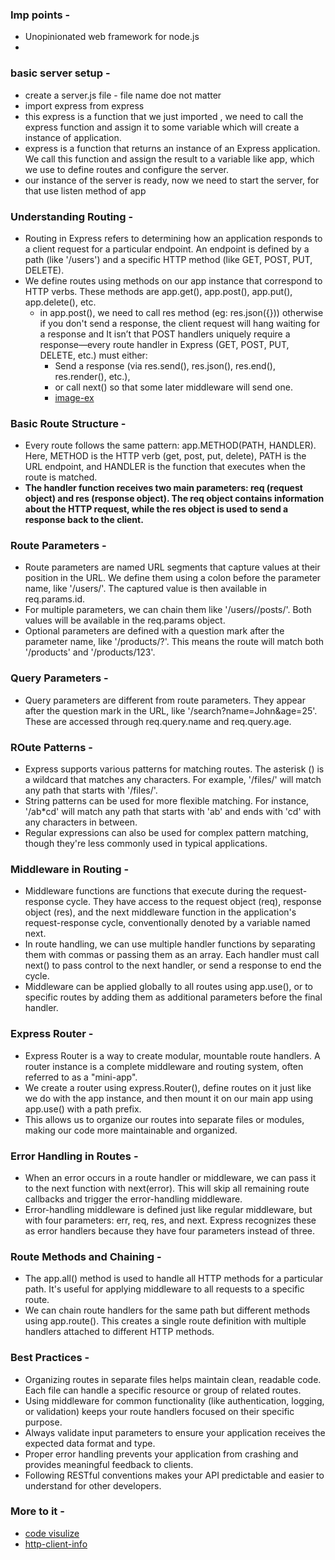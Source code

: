 ### Imp points - 
- Unopinionated web framework for node.js
- 

### basic server setup - 
- create  a server.js file - file name doe not matter
- import express from express
- this express is a function that we just imported , we need to call the express function and assign it to some variable which will create a instance of application.
- express is a function that returns an instance of an Express application. We call this function and assign the result to a variable like app, which we use to define routes and configure the server.
- our instance of the server is ready, now we need to start the server, for that use listen method of app 

### Understanding Routing -
- Routing in Express refers to determining how an application responds to a client request for a particular endpoint. An endpoint is defined by a path (like '/users') and a specific HTTP method (like GET, POST, PUT, DELETE).
- We define routes using methods on our app instance that correspond to HTTP verbs. These methods are app.get(), app.post(), app.put(), app.delete(), etc.
    - in app.post(), we need to call res method (eg: res.json({})) otherwise if you don't send a response, the client request will hang waiting for a response and It isn’t that POST handlers uniquely require a response—every route handler in Express (GET, POST, PUT, DELETE, etc.) must either:
        - Send a response (via res.send(), res.json(), res.end(), res.render(), etc.),
        - or call next() so that some later middleware will send one.
        - [image-ex](/learnings/expressJs/images/ss1.png)

### Basic Route Structure -
- Every route follows the same pattern: app.METHOD(PATH, HANDLER). Here, METHOD is the HTTP verb (get, post, put, delete), PATH is the URL endpoint, and HANDLER is the function that executes when the route is matched.
- **The handler function receives two main parameters: req (request object) and res (response object). The req object contains information about the HTTP request, while the res object is used to send a response back to the client.** 

### Route Parameters - 
- Route parameters are named URL segments that capture values at their position in the URL. We define them using a colon before the parameter name, like '/users/'. The captured value is then available in req.params.id.
- For multiple parameters, we can chain them like '/users//posts/'. Both values will be available in the req.params object.
- Optional parameters are defined with a question mark after the parameter name, like '/products/?'. This means the route will match both '/products' and '/products/123'.

### Query Parameters - 
- Query parameters are different from route parameters. They appear after the question mark in the URL, like '/search?name=John&age=25'. These are accessed through req.query.name and req.query.age.

### ROute Patterns -
- Express supports various patterns for matching routes. The asterisk () is a wildcard that matches any characters. For example, '/files/' will match any path that starts with '/files/'.
- String patterns can be used for more flexible matching. For instance, '/ab*cd' will match any path that starts with 'ab' and ends with 'cd' with any characters in between.
- Regular expressions can also be used for complex pattern matching, though they're less commonly used in typical applications.

### Middleware in Routing -
- Middleware functions are functions that execute during the request-response cycle. They have access to the request object (req), response object (res), and the next middleware function in the application's request-response cycle, conventionally denoted by a variable named next.
- In route handling, we can use multiple handler functions by separating them with commas or passing them as an array. Each handler must call next() to pass control to the next handler, or send a response to end the cycle.
- Middleware can be applied globally to all routes using app.use(), or to specific routes by adding them as additional parameters before the final handler.

### Express Router -
- Express Router is a way to create modular, mountable route handlers. A router instance is a complete middleware and routing system, often referred to as a "mini-app".
- We create a router using express.Router(), define routes on it just like we do with the app instance, and then mount it on our main app using app.use() with a path prefix.
- This allows us to organize our routes into separate files or modules, making our code more maintainable and organized.

### Error Handling in Routes -
- When an error occurs in a route handler or middleware, we can pass it to the next function with next(error). This will skip all remaining route callbacks and trigger the error-handling middleware.
- Error-handling middleware is defined just like regular middleware, but with four parameters: err, req, res, and next. Express recognizes these as error handlers because they have four parameters instead of three.

### Route Methods and Chaining - 
- The app.all() method is used to handle all HTTP methods for a particular path. It's useful for applying middleware to all requests to a specific route.
- We can chain route handlers for the same path but different methods using app.route(). This creates a single route definition with multiple handlers attached to different HTTP methods.

### Best Practices -
- Organizing routes in separate files helps maintain clean, readable code. Each file can handle a specific resource or group of related routes.
- Using middleware for common functionality (like authentication, logging, or validation) keeps your route handlers focused on their specific purpose.
- Always validate input parameters to ensure your application receives the expected data format and type.
- Proper error handling prevents your application from crashing and provides meaningful feedback to clients.
- Following RESTful conventions makes your API predictable and easier to understand for other developers.

### More to it -
- [code visulize](https://claude.ai/public/artifacts/72bb48e7-b628-4f12-9303-e16adef8e5f0)
- [http-client-info](/learnings/expressJs/http-client-info.md)